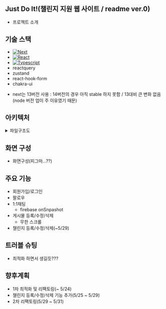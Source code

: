 ## Just Do It!(챌린지 지원 웹 사이트 / readme ver.0)
- 프로젝트 소개
## 기술 스택
* [![Next][Next.js]][Next-url]
* [![React][React.js]][React-url]
* [![Typescript][TypeScript]][TypeScript-url]
* reactquery
* zustand
* react-hook-form
* chakra-ui
- next는 13버전 사용 : 14버전의 경우 아직 stable 하지 못함 / 13대비 큰 변화 없음(node 버전 업이 주 이유였기 때문)
## 아키텍처
<details>
<summary>파일구조도</summary>
<div markdown='1'>

```
📦src
 ┣ 📂app
 ┃ ┣ 📂(afterLogin)
 ┃ ┃ ┣ 📂_CommonComponent
 ┃ ┃ ┃ ┣ 📜BoardCreateCard.tsx
 ┃ ┃ ┃ ┣ 📜BoardItemCard.tsx
 ┃ ┃ ┃ ┣ 📜Chatitem.tsx
 ┃ ┃ ┃ ┣ 📜NavMenu.tsx
 ┃ ┃ ┃ ┣ 📜RQProvider.tsx
 ┃ ┃ ┃ ┣ 📜ReplyDrawer.tsx
 ┃ ┃ ┃ ┗ 📜component.type.ts
 ┃ ┃ ┣ 📂_viewComponent
 ┃ ┃ ┃ ┣ 📜challenge.tsx
 ┃ ┃ ┃ ┣ 📜chat.tsx
 ┃ ┃ ┃ ┣ 📜component.type.ts
 ┃ ┃ ┃ ┣ 📜home.tsx
 ┃ ┃ ┃ ┣ 📜messages.tsx
 ┃ ┃ ┃ ┣ 📜myPage.tsx
 ┃ ┃ ┃ ┣ 📜search.tsx
 ┃ ┃ ┃ ┗ 📜user.tsx
 ┃ ┃ ┣ 📂challenge
 ┃ ┃ ┃ ┗ 📜page.tsx
 ┃ ┃ ┣ 📂home
 ┃ ┃ ┃ ┗ 📜page.tsx
 ┃ ┃ ┣ 📂messages
 ┃ ┃ ┃ ┣ 📂[id]
 ┃ ┃ ┃ ┃ ┗ 📜page.tsx
 ┃ ┃ ┃ ┗ 📜page.tsx
 ┃ ┃ ┣ 📂myPage
 ┃ ┃ ┃ ┗ 📜page.tsx
 ┃ ┃ ┣ 📂search
 ┃ ┃ ┃ ┗ 📜page.tsx
 ┃ ┃ ┣ 📂user
 ┃ ┃ ┃ ┗ 📂[id]
 ┃ ┃ ┃ ┃ ┗ 📜page.tsx
 ┃ ┃ ┗ 📜layout.tsx
 ┃ ┣ 📂(beforeLogin)
 ┃ ┃ ┣ 📂_commonComponent
 ┃ ┃ ┃ ┣ 📜CommonButtonForm.tsx
 ┃ ┃ ┃ ┣ 📜CommonInputForm.tsx
 ┃ ┃ ┃ ┗ 📜component.type.ts
 ┃ ┃ ┣ 📂_viewComponent
 ┃ ┃ ┃ ┣ 📜login.tsx
 ┃ ┃ ┃ ┗ 📜signUp.tsx
 ┃ ┃ ┣ 📂login
 ┃ ┃ ┃ ┗ 📜page.tsx
 ┃ ┃ ┣ 📂signUp
 ┃ ┃ ┃ ┗ 📜page.tsx
 ┃ ┃ ┣ 📜layout.tsx
 ┃ ┃ ┗ 📜page.tsx
 ┃ ┣ 📜favicon.ico
 ┃ ┣ 📜globals.css
 ┃ ┣ 📜layout.tsx
 ┃ ┗ 📜providers.tsx
 ┣ 📂firebase
 ┃ ┣ 📜firebase.ts
 ┃ ┣ 📜firebase.type.ts
 ┃ ┣ 📜firebaseAuth.ts
 ┃ ┣ 📜firestorage.ts
 ┃ ┗ 📜firestore.ts
 ┣ 📂model
 ┣ 📂queries
 ┃ ┣ 📜queries.ts
 ┃ ┗ 📜queryKeys.ts
 ┗ 📂store
 ┃ ┗ 📜store.ts
```

</div>
</details>

## 화면 구성
- 화면구성(피그마...??)
## 주요 기능
- 회원가입/로그인
- 팔로우
- 1:1채팅
  - firebase onSnpashot
- 게시물 등록/수정/삭제
  - 무한 스크롤
- 챌린지 등록/수정/삭제(~5/29)
## 트러블 슈팅
- 최적화 하면서 생길듯???
## 향후계획
- 1차 최적화 및 리팩토링(~ 5/24)
- 챌린지 등록/수정/삭제 기능 추가(5/25 ~ 5/29)
- 2차 리팩토링(5/29 ~ 5/31)

<!-- MARKDOWN LINKS & IMAGES -->
<!-- https://www.markdownguide.org/basic-syntax/#reference-style-links -->
[Next.js]: https://img.shields.io/badge/next.js-000000?style=for-the-badge&logo=nextdotjs&logoColor=white
[Next-url]: https://nextjs.org/
[React.js]: https://img.shields.io/badge/React-20232A?style=for-the-badge&logo=react&logoColor=61DAFB
[React-url]: https://reactjs.org/
[Typescript]: https://shields.io/badge/TypeScript-3178C6?logo=TypeScript&logoColor=FFF&style=flat-square
[Typescript-url]: https://www.typescriptlang.org/
